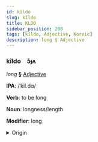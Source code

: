 ```yaml
---
id: kîldo
slug: kîldo
title: KLDO
sidebar_position: 208
tags: [kîldo, Adjective, Koreic]
description: long § Adjective
---
```


### kîldo&emsp;<span kind="abugida">ɔ͊ɟʌ</span>

*long* **§** [Adjective](../../tags/Adjective)

**IPA**: /ˈkil.dɑ/

**Verb**: to be long

**Noun**: longness/length

**Modifier**: long

<details>
    <summary>Origin</summary>
    Korean 길다 gilda [ˈki(ː)ɭda̠]<br/>
    <em>Koreic Language Family</em>
</details>